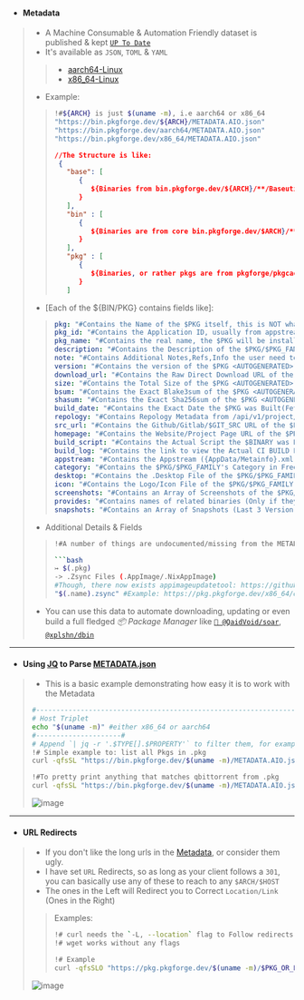 - #### Metadata
> - A Machine Consumable & Automation Friendly dataset is published & kept [`UP To Date`](https://github.com/pkgforge/pkgcache/actions/workflows/healthchecks_housekeeping.yaml)
> - It's available as `JSON`, `TOML` & `YAML`
> > - [aarch64-Linux](https://github.com/pkgforge/pkgcache/blob/main/aarch64-Linux/METADATA.urls)
> > - [x86_64-Linux](https://github.com/pkgforge/pkgcache/blob/main/x86_64-Linux/METADATA.urls)
> - Example:
> > ```bash
> > !#${ARCH} is just $(uname -m), i.e aarch64 or x86_64
> > "https://bin.pkgforge.dev/${ARCH}/METADATA.AIO.json"
> > "https://bin.pkgforge.dev/aarch64/METADATA.AIO.json"
> > "https://bin.pkgforge.dev/x86_64/METADATA.AIO.json"
> > ```
> > ```json
> > //The Structure is like:
> >  {
> >    "base": [
> >       {
> >          ${Binaries from bin.pkgforge.dev/${ARCH}/**/Baseutils/**}
> >       }
> >    ],
> >    "bin" : [
> >       {
> >          ${Binaries are from core bin.pkgforge.dev/$ARCH}/**}
> >       }
> >    ],
> >    "pkg" : [
> >       {
> >          ${Binaries, or rather pkgs are from pkgforge/pkgcache}
> >       }
> >    ]
> > ```
> - [Each of the ${BIN/PKG} contains fields like]:
> > ```YAML
> > pkg: "#Contains the Name of the $PKG itself, this is NOT what it will/should be Installed as",
> > pkg_id: "#Contains the Application ID, usually from appstream files, [Otherwise starts with xxx]",
> > pkg_name: "#Contains the real name, the $PKG will be installed as",
> > description: "#Contains the Description of the $PKG/$PKG_FAMILY [Otherwise EMPTY]",
> > note: "#Contains Additional Notes,Refs,Info the user need to be aware of, of the $PKG/$PKG_FAMILY"
> > version: "#Contains the version of the $PKG <AUTOGENERATED>",
> > download_url: "#Contains the Raw Direct Download URL of the $PKG <AUTOGENERATED>",
> > size: "#Contains the Total Size of the $PKG <AUTOGENERATED>",
> > bsum: "#Contains the Exact Blake3sum of the $PKG <AUTOGENERATED>",
> > shasum: "#Contains the Exact Sha256sum of the $PKG <AUTOGENERATED>",
> > build_date: "#Contains the Exact Date the $PKG was Built(Fetched) & Uploaded",
> > repology: "#Contains Repology Metadata from /api/v1/project/{$PKG/$PKG_FAMILY} [Otherwise EMPTY]",
> > src_url: "#Contains the Github/Gitlab/$GIT_SRC URL of the $PKG/$PKG_FAMILY [Otherwise EMPTY]",
> > homepage: "#Contains the Website/Project Page URL of the $PKG/$PKG_FAMILY [Otherwise EMPTY]",
> > build_script: "#Contains the Actual Script the $BINARY was Built(Fetched) With <AUTOGENERATED>"
> > build_log: "#Contains the link to view the Actual CI BUILD LOG of the $BINARY <AUTOGENERATED>"
> > appstream: "#Contains the Appstream ({AppData/Metainfo}.xml) File of the $PKG/$PKG_FAMILY (MAY BE INACCURATE) [Otherwise EMPTY]",
> > category: "#Contains the $PKG/$PKG_FAMILY's Category in FreeDesktopSpec [Fallbacks to Utility]"
> > desktop: "#Contains the .Desktop File of the $PKG/$PKG_FAMILY (MAY BE INACCURATE) [Otherwise EMPTY]",
> > icon: "#Contains the Logo/Icon File of the $PKG/$PKG_FAMILY (MAY BE INACCURATE) [Fallbacks to Generic Icon]",
> > screenshots: "#Contains an Array of Screenshots of the $PKG/$PKG_FAMILY (MAY BE INACCURATE) [Otherwise EMPTY]",
> > provides: "#Contains names of related binaries (Only if they belong to same $PKG_FAMILY) of the $PKG/$PKG_FAMILY [Otherwise EMPTY]",
> > snapshots: "#Contains an Array of Snapshots (Last 3 Version) of the $PKG/$PKG_FAMILY"
> > ```
> >
> - Additional Details & Fields
> > ```bash
> > !#A number of things are undocumented/missing from the METADATA.AIO files, these are just examples
> >
> > ```bash
> > ↣ $(.pkg)
> > -> .Zsync Files (.AppImage/.NixAppImage)
> > #Though, there now exists appimageupdatetool: https://github.com/AppImageCommunity/AppImageUpdate, you can still use zsync manually if you need it 
> > "$(.name).zsync" #Example: https://pkg.pkgforge.dev/x86_64/qbittorrent.AppImage.zsync
> > ```
> - You can use this data to automate downloading, updating or even build a full fledged *📦 Package Manager* like [`🦀 @QaidVoid/soar`](https://github.com/QaidVoid/soar), [`@xplshn/dbin`](https://github.com/xplshn/dbin)
---

- #### Using [JQ](https://jqlang.github.io/jq/manual/) to Parse [METADATA.json](https://pkg.pkgforge.dev/METADATA.json)
> - This is a basic example demonstrating how easy it is to work with the Metadata
> ```bash
> #-----------------------------------------------------------------------------#
> # Host Triplet
> echo "$(uname -m)" #either x86_64 or aarch64
> #---------------------#
> # Append `| jq -r '.$TYPE[].$PROPERTY'` to filter them, for example:
> !# Simple example to: list all Pkgs in .pkg
> curl -qfsSL "https://bin.pkgforge.dev/$(uname -m)/METADATA.AIO.json" | jq -r '.pkg[] | .pkg'
>
> !#To pretty print anything that matches qbittorrent from .pkg
> curl -qfsSL "https://bin.pkgforge.dev/$(uname -m)/METADATA.AIO.json" | jq -r '.pkg[] | select(.pkg | test("qbittorrent"; "i")) | "---------------------------\n" + (. | to_entries | map("\(.key): \(.value)") | join("\n"))'
> ```
> ![image](https://github.com/user-attachments/assets/fc3a59c4-74f2-4564-bd12-38ca7eb6c971)
>
---

- #### URL Redirects
> - If you don't like the long urls in the [Metadata](https://huggingface.co/datasets/pkgforge/pkgcache/resolve/main/METADATA.json), or consider them ugly.
> - I have set `URL` Redirects, so as long as your client follows a `301`, you can basically use any of these to reach to any `$ARCH/$HOST`
> - The ones in the Left will Redirect you to Correct `Location/Link` (Ones in the Right)
> > Examples:
> > ```bash
> > !# curl needs the `-L, --location` flag to Follow redirects
> > !# wget works without any flags
> >
> > !# Example
> > curl -qfsSLO "https://pkg.pkgforge.dev/$(uname -m)/$PKG_OR_PATH_TO_PKG"
> >
> > ```
> ![image](https://github.com/user-attachments/assets/778cfb21-9938-4cbd-b132-cafa84676594)
